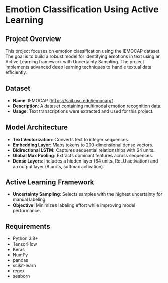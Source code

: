 # Emotion Classification Using Active Learning

## Project Overview
This project focuses on emotion classification using the IEMOCAP dataset. The goal is to build a robust model for identifying emotions in text using an Active Learning framework with Uncertainty Sampling. The project implements advanced deep learning techniques to handle textual data efficiently.

## Dataset
- **Name**: IEMOCAP (https://sail.usc.edu/iemocap/)
- **Description**: A dataset containing multimodal emotion recognition data.
- **Usage**: Text transcriptions were extracted and used for this project.

## Model Architecture
- **Text Vectorization**: Converts text to integer sequences.
- **Embedding Layer**: Maps tokens to 200-dimensional dense vectors.
- **Bidirectional LSTM**: Captures sequential relationships with 64 units.
- **Global Max Pooling**: Extracts dominant features across sequences.
- **Dense Layers**: Includes a hidden layer (64 units, ReLU activation) and an output layer (8 units, softmax activation).

## Active Learning Framework
- **Uncertainty Sampling**: Selects samples with the highest uncertainty for manual labeling.
- **Objective**: Minimizes labeling effort while improving model performance.

## Requirements
- Python 3.8+
- TensorFlow
- Keras
- NumPy
- pandas
- scikit-learn
- regex
- seaborn


